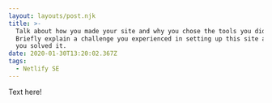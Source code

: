 ```yaml
---
layout: layouts/post.njk
title: >-
  Talk about how you made your site and why you chose the tools you did. 
  Briefly explain a challenge you experienced in setting up this site and how
  you solved it.
date: 2020-01-30T13:20:02.367Z
tags:
  - Netlify SE
---
```

Text here!
